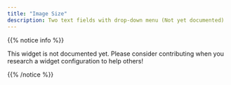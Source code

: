 ```yaml
---
title: "Image Size"
description: Two text fields with drop-down menu (Not yet documented)
---
```


{{% notice info %}}

This widget is not documented yet. Please consider contributing when you research a widget configuration to help others! 

{{% /notice %}}